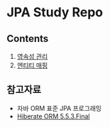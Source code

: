 # JPA Study Repo

## Contents
1. [영속성 관리](https://github.com/jayden-lee/hello-jpa/tree/main/persistence-management)
2. [엔티티 매핑](https://github.com/jayden-lee/hello-jpa/tree/main/entity-mapping)

## 참고자료
- 자바 ORM 표준 JPA 프로그래밍
- [Hiberate ORM 5.5.3.Final](https://docs.jboss.org/hibernate/stable/orm/userguide/html_single/Hibernate_User_Guide.html)